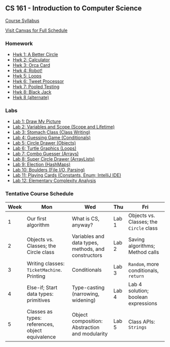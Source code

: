 ## CS 161 - Introduction to Computer Science

[Course Syllabus](CS161-syllabus.pdf)

[Visit Canvas for Full Schedule](https://canvas.pugetsound.edu)

### Homework

- [Hwk 1: A Better Circle](hwk1.circle/)
- [Hwk 2: Calculator](hwk2.calc/)
- [Hwk 3: Orca Card](hwk3.orca/)
- [Hwk 4: Robot!](hwk4.robot/)
- [Hwk 5: Loops](hwk5.loops/)
- [Hwk 6: Tweet Processor](hwk6.twitter/)
- [Hwk 7: Pooled Testing](hwk7.pooled/)
- [Hwk 8: Black Jack](hwk8.blackjack/)
- [Hwk 8 (alternate)](hwk8.prep/)

### Labs

- [Lab 1: Draw My Picture](lab1.bluej/)
- [Lab 2: Variables and Scope (Scope and Lifetime)](lab2.vars/)
- [Lab 3: Stomach Class (Class Writing)](lab3.stomach/)
- [Lab 4: Guessing Game (Conditionals)](lab4.guessing/)
- [Lab 5: Circle Drawer (Objects)](lab5.circleDrawer/)
- [Lab 6: Turtle Graphics (Loops)](lab6.turtle/)
- [Lab 7: Combo Guesser (Arrays)](lab7.combo/)
- [Lab 8: Super Circle Drawer (ArrayLists)](lab8.superCircleDrawer/)
- [Lab 9: Election (HashMaps)](lab9.election/)
- [Lab 10: Boulders (File I/O, Parsing)](lab10.boulders/)
- [Lab 11: Playing Cards (Constants, Enum; IntelliJ IDE)](lab11.cards/)
- [Lab 12: Elementary Complexity Analysis](lab12.perf/)

### Tentative Course Schedule

| Week | Mon                                              | Wed                                                 | Thu   | Fri                                     |
| ---- | ------------------------------------------------ | --------------------------------------------------- | ----- | --------------------------------------- |
| 1    | Our first algorithm                              | What is CS, anyway?                                 | Lab 1 | Objects vs. Classes; the `Circle` class |
| 2    | Objects vs. Classes; the Circle class            | Variables and data types, methods, and constructors | Lab 2 | Saving algorithms; Method calls         |
| 3    | Writing classes: `TicketMachine`. Printing       | Conditionals                                        | Lab 3 | `Random`, more conditionals, `return`   |
| 4    | Else-if; Start data types: primitives            | Type-casting (narrowing, widening)                  | Lab 4 | Lab 4 solution; boolean expressions     |
| 5    | Classes as types: references, object equivalence | Object composition: Abstraction and modularity      | Lab 5 | Class APIs: `Strings`                   |
